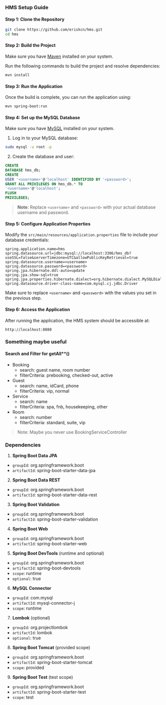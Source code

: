 ### HMS Setup Guide

#### Step 1: Clone the Repository

```bash
git clone https://github.com/eriskcn/hms.git
cd hms
```

#### Step 2: Build the Project

Make sure you have [Maven](https://maven.apache.org/install.html) installed on your system.

Run the following commands to build the project and resolve dependencies:

```bash
mvn install
```

#### Step 3: Run the Application

Once the build is complete, you can run the application using:

```bash
mvn spring-boot:run
```

#### Step 4: Set up the MySQL Database

Make sure you have [MySQL](https://www.mysql.com/downloads/) installed on your system.

1. Log in to your MySQL database:

```bash
sudo mysql -u root -p
```

2. Create the database and user:

```sql
CREATE
DATABASE hms_db;
CREATE
USER '<username>'@'localhost' IDENTIFIED BY '<password>';
GRANT ALL PRIVILEGES ON hms_db.* TO
'<username>'@'localhost';
FLUSH
PRIVILEGES;
```

> **Note**: Replace `<username>` and `<password>` with your actual database username and password.

#### Step 5: Configure Application Properties

Modify the `src/main/resources/application.properties` file to include your database credentials:

```properties
spring.application.name=hms
spring.datasource.url=jdbc:mysql://localhost:3306/hms_db?useSSL=false&serverTimezone=UTC&allowPublicKeyRetrieval=true
spring.datasource.username=<username>
spring.datasource.password=<password>
spring.jpa.hibernate.ddl-auto=update
spring.jpa.show-sql=true
spring.jpa.properties.hibernate.dialect=org.hibernate.dialect.MySQLDialect
spring.datasource.driver-class-name=com.mysql.cj.jdbc.Driver
```

Make sure to replace `<username>` and `<password>` with the values you set in the previous step.

#### Step 6: Access the Application

After running the application, the HMS system should be accessible at:

```
http://localhost:8080
```
### Something maybe useful
#### Search and Filter for getAll**()
- Booking
  - search: guest name, room number
  - filterCriteria: prebooking, checked-out, active
- Guest
  - search: name, idCard, phone
  - filterCriteria: vip, normal
- Service
  - search: name
  - filterCriteria: spa, fnb, housekeeping, other
- Room
  - search: number
  - filterCriteria: standard, suite, vip

> Note: Maybe you never use BookingServiceController

### Dependencies
1. **Spring Boot Data JPA**
  - `groupId`: org.springframework.boot
  - `artifactId`: spring-boot-starter-data-jpa

2. **Spring Boot Data REST**
  - `groupId`: org.springframework.boot
  - `artifactId`: spring-boot-starter-data-rest

3. **Spring Boot Validation**
  - `groupId`: org.springframework.boot
  - `artifactId`: spring-boot-starter-validation

4. **Spring Boot Web**
  - `groupId`: org.springframework.boot
  - `artifactId`: spring-boot-starter-web

5. **Spring Boot DevTools** (runtime and optional)
  - `groupId`: org.springframework.boot
  - `artifactId`: spring-boot-devtools
  - `scope`: runtime
  - `optional`: true

6. **MySQL Connector**
  - `groupId`: com.mysql
  - `artifactId`: mysql-connector-j
  - `scope`: runtime

7. **Lombok** (optional)
  - `groupId`: org.projectlombok
  - `artifactId`: lombok
  - `optional`: true

8. **Spring Boot Tomcat** (provided scope)
  - `groupId`: org.springframework.boot
  - `artifactId`: spring-boot-starter-tomcat
  - `scope`: provided

9. **Spring Boot Test** (test scope)
  - `groupId`: org.springframework.boot
  - `artifactId`: spring-boot-starter-test
  - `scope`: test